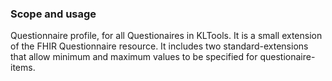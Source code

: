 ### Scope and usage
Questionnaire profile, for all Questionaires in KLTools. It is a small extension of the FHIR Questionnaire resource. It includes two standard-extensions that allow minimum and maximum values to be specified for questionaire-items.  